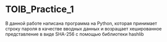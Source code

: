 # TOIB_Practice_1

В данной работе написана программа на Python, которая принимает строку пароля в качестве вводных данных и возращает хешированное представление в виде SHA-256 с помощью библиотеки hashlib
